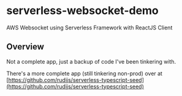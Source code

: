# serverless-websocket-demo

AWS Websocket using Serverless Framework with ReactJS Client

## Overview

Not a complete app, just a backup of code I've been tinkering with.

There's a more complete app (still tinkering non-prod) over at [https://github.com/rudijs/serverless-typescript-seed](https://github.com/rudijs/serverless-typescript-seed)
